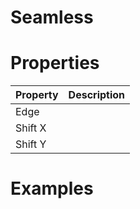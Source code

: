 # Seamless


# Properties


| Property | Description| 
| -------- | -----------|
| Edge |  |
| Shift X |  |
| Shift Y |  |




# Examples
